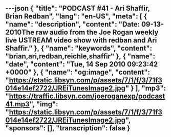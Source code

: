 ---json
{
  "title": "PODCAST #41 - Ari Shaffir, Brian Redban",
  "lang": "en-US",
  "meta": [
    {
      "name": "description",
      "content": "Date: 09-13-2010The raw audio from the Joe Rogan weekly live USTREAM video show with redban and Ari Shaffir."
    },
    {
      "name": "keywords",
      "content": "brian,ari,redban,reichle,shaffir"
    },
    {
      "name": "date",
      "content": "Tue, 14 Sep 2010 09:23:42 +0000"
    },
    {
      "name": "og:image",
      "content": "https://static.libsyn.com/p/assets/7/1/f/3/71f3014e14ef2722/JREiTunesImage2.jpg"
    }
  ],
  "mp3": "https://traffic.libsyn.com/joeroganexp/podcast41.mp3",
  "img": "https://static.libsyn.com/p/assets/7/1/f/3/71f3014e14ef2722/JREiTunesImage2.jpg",
  "sponsors": [],
  "transcription": false
}
---
<episode-header />

<timemark seconds="0" />

<transcribe-call-to-action />

<episode-footer />